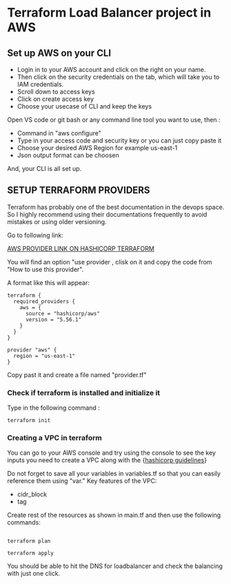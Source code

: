 # Terraform Load Balancer project in AWS

## Set up AWS on your CLI

-   Login in to your AWS account and click on the right on your name. 
-   Then click on the security credentials on the tab, which will take you to IAM credentials. 
-   Scroll down to access keys
-   Click on create access key 
-   Choose your usecase of CLI and keep the keys 

Open VS code or git bash or any command line tool you want to use, then : 

-   Command in "aws configure"
-   Type in your access code and security key or you can just copy paste it
-   Choose your desired AWS Region for example us-east-1 
-   Json output format can be choosen

And, your CLI is all set up. 

## SETUP TERRAFORM PROVIDERS 

Terraform has probably one of the best documentation in the devops space. So I highly recommend using their documentations frequently to avoid mistakes or using older versioning. 

Go to following link: 

[AWS PROVIDER LINK ON HASHICORP TERRAFORM](https://registry.terraform.io/providers/hashicorp/aws/latest)

You will find an option "use provider , clisk on it and copy the code from "How to use this provider". 

A format like this will appear: 

```
terraform {
  required_providers {
    aws = {
      source = "hashicorp/aws"
      version = "5.56.1"
    }
  }
}

provider "aws" {
  region = "us-east-1"
}
```

Copy past it and create a file named "provider.tf"

### Check if terraform is installed and initialize it

Type in the following command : 

```
terraform init

```
### Creating a VPC in terraform 

You can go to your AWS console and try using the console to see the key inputs you need to create a VPC along with the {[hashicorp guidelines](https://registry.terraform.io/providers/hashicorp/aws/latest/docs/resources/vpc)}

Do not forget to save all your variables in variables.tf so that you can easily reference them using "var."
Key features of the VPC: 
- cidr_block 
- tag 

Create rest of the resources as shown in main.tf and then use the following commands: 

```

terraform plan

terraform apply

```

You should be able to hit the DNS for loadbalancer and check the balancing with just one click. 